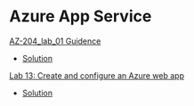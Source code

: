 # Azure App Service

[AZ-204_lab_01 Guidence](https://microsoftlearning.github.io/AZ-204-DevelopingSolutionsforMicrosoftAzure/Instructions/Labs/AZ-204_lab_01.html)
- [Solution](https://github.com/utpal-maiti/AZ-204-DevelopingSolutionsforMicrosoftAzure/tree/master/Allfiles/Labs/01/Starter)

[Lab 13: Create and configure an Azure web app](https://microsoftlearning.github.io/AZ-204-DevelopingSolutionsforMicrosoftAzure/Instructions/Labs/AZ-204_lab_13.html)
- [Solution](https://github.com/utpal-maiti/AZ-204-DevelopingSolutionsforMicrosoftAzure/tree/master/Allfiles/Labs/13/Starter/webapp-sam-lab13)
